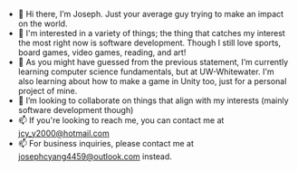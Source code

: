 - 👋 Hi there, I’m Joseph. Just your average guy trying to make an impact on the world.
- 👀 I'm interested in a variety of things; the thing that catches my interest the most right now is software development. Though I still love sports, board games, video games, reading, and art!
- 🌱 As you might have guessed from the previous statement, I’m currently learning computer science fundamentals, but at UW-Whitewater. I'm also learning about how to make a game in Unity too, just for a personal project of mine.
- 💞️ I’m looking to collaborate on things that align with my interests (mainly software development though)
- 📫 If you're looking to reach me, you can contact me at jcy_y2000@hotmail.com
- 📫 For business inquiries, please contact me at josephcyang4459@outlook.com instead.

<!---
jcy2000/jcy2000 is a ✨ special ✨ repository because its `README.md` (this file) appears on your GitHub profile.
You can click the Preview link to take a look at your changes.
--->
